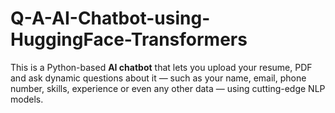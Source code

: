 # Q-A-AI-Chatbot-using-HuggingFace-Transformers
This is a Python-based **AI chatbot** that lets you upload your resume, PDF and ask dynamic questions about it — such as your name, email, phone number, skills, experience or even any other data — using cutting-edge NLP models.

